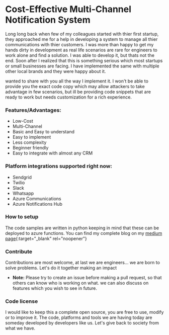 # Cost-Effective Multi-Channel Notification System

Long long back when few of my colleagues started with thier first startup, they approached me for a help in developing a system to manage all thier communications with thier customers. I was more than happy to get my hands dirty in development as real life scenarios are rare for engineers to work alone and find a solution. I was able to develop it, but thats not the end. Soon after I realized that this is something serious which most startups or small businesses are facing. I have implemented the same with multiple other local brands and they were happy about it.

wanted to share with you all the way I implement it. I won't be able to provide you the exact code copy which may allow attackers to take advantage in few scenarios, but ill be providing code snippets that are ready to work but needs customization for a rich experience.


### Features/Advantages:
- Low-Cost
- Multi-Channel
- Basic and Easy to understand
- Easy to implement
- Less complexity
- Beginner friendly
- Easy to integrate with almost any CRM

### Platform integrations supported right now:
- Sendgrid
- Twilio
- Slack
- Whatsapp
- Azure Communications
- Azure Notifications Hub

### How to setup
The code samples are written in python keeping in mind that these can be deployed to azure functions.
You can find my complete blog on my [medium page](https://shanmukhkotharu.medium.com/cost-effective-multi-channel-notification-system-easy-to-implement-azure-best-practices-ffb6916b023b "Shanmukh's blog on Medium"){:target="_blank" rel="noopener"}

### Contribute
Contributions are most welcome, at last we are engineers... we are born to solve problems. Let's do it together making an impact
- **Note:** Please try to create an issue before making a pull request, so that others can know who is working on what. we can also discuss on features which you wish to see in future.

### Code license
I would like to keep this a complete open source, you are free to use, modify or to improve it. The code, platforms and tools we are having today are someday developed by developers like us. Let's give back to society from what we have.
